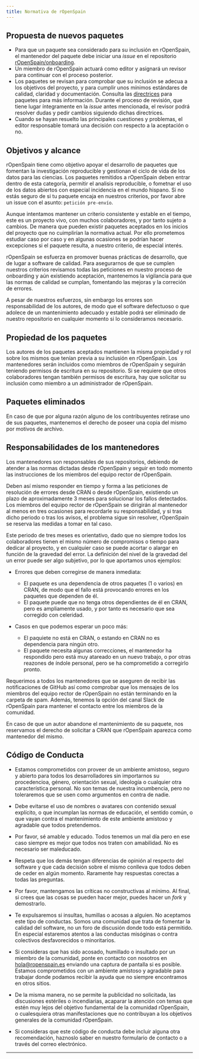 ```yaml
---
title: Normativa de rOpenSpain
---
```


## Propuesta de nuevos paquetes

- Para que un paquete sea considerado para su inclusión en rOpenSpain, el
  mantenedor del paquete debe iniciar una _issue_ en el repositorio
  [rOpenSpain/onboarding](https://github.com/rOpenSpain/onboarding).
- Un miembro de rOpenSpain actuará como editor y asignará un revisor para
  continuar con el proceso posterior.
- Los paquetes se revisan para comprobar que su inclusión se adecua a los
  objetivos del proyecto, y para cumplir unos mínimos estándares de calidad,
  claridad y documentación. Consulta las [directrices](directrices) para
  paquetes para más información. Durante el proceso de revisión, que tiene
  lugar íntegramente en la _issue_ antes mencionada, el revisor podrá resolver
  dudas y pedir cambios siguiendo dichas directrices.
- Cuando se hayan resuelto las principales cuestiones y problemas, el editor
  responsable tomará una decisión con respecto a la aceptación o no.

## Objetivos y alcance

rOpenSpain tiene como objetivo apoyar el desarrollo de paquetes que fomentan la investigación reproducible y gestionan el ciclo de vida de los datos para las ciencias. Los paquetes remitidos a rOpenSpain deben entrar dentro de esta categoría, permitir el analisis reproducible, o fometnar el uso de los datos abiertos con especial incidencia en el mundo hispano. Si no estás seguro de si tu paquete encaja en nuestros criterios, por favor abre un issue con el asunto: `petición pre-envío`.

Aunque intentamos mantener un criterio consistente y estable en el tiempo, este es un proyecto vivo, con muchos colaboradores, y por tanto sujeto a cambios. De manera que pueden existir paquetes aceptados en los inicios del proyecto que no cuimplirían la normativa actual. Por ello prometemos estudiar caso por caso y en algunas ocasiones se podrían hacer excepciones si el paquete resulta, a nuestro criterio, de especial interés.

rOpenSpain se esfuerza en promover buenas prácticas de desarrollo, que de lugar a software de calidad. Para asegurarnos de que se cumplen nuestros criterios revisamos todas las peticiones en nuestro proceso de onboarding y aún existiendo aceptación, mantenemos la vigilancia para que las normas de calidad se cumplan, fomentando las mejoras y la correción de errores.

A pesar de nuestros esfuerzos, sin embargo los errores son responsabilidad de los autores, de modo que el software defectuoso o que adolece de un mantenimiento adecuado y estable podrá ser eliminado de nuestro repositorio en cualquier momento si lo consideramos necesario.

## Propiedad de los paquetes

Los autores de los paquetes aceptados mantienen la misma propiedad y rol sobre
los mismos que tenían previa a su inclusión en rOpenSpain. Los mantenedores
serán incluidos como miembros de rOpenSpain y seguirán teniendo permisos de
escritura en su repositorio. Si se requiere que otros colaboradores tengan
también permisos de escritura, hay que solicitar su inclusión como miembro a un
administrador de rOpenSpain.

## Paquetes eliminados

En caso de que por alguna razón alguno de los contribuyentes retirase uno de sus paquetes, mantenemos el derecho de poseer una copia del mismo por motivos de archivo.

## Responsabilidades de los mantenedores

Los mantenedores son responsables de sus repositorios, debiendo de atender a las normas dictadas desde rOpenSpain y seguir en todo momento las instrucciones de los miembros del equipo rector de rOpenSpain.

Deben así mismo responder en tiempo y forma a las peticiones de resolución de errores desde CRAN o desde rOpenSpain, existiendo un plazo de aproximadamente 3 meses para solucionar los fallos detectados. Los miembros del equipo rector de rOpenSpain se dirigirán al mantenedor al menos en tres ocasiones para recordarle su responsabilidad, y si tras dicho periodo o tras los avisos, el problema sigue sin resolver, rOpenSpain se reserva las medidas a tomar en tal caso.

Este periodo de tres meses es orientativo, dado que no siempre todos los colaboradores tienen el mismo número de compromisos o tiempo para dedicar al proyecto, y en cualquier caso se puede acortar o alargar en función de la gravedad del error. La definición del nivel de la gravedad del un error puede ser algo subjetivo, por lo que aportamos unos ejemplos:

- Errores que deben corregirse de manera inmediata:
    - El paquete es una dependencia de otros paquetes (1 o varios) en CRAN, de modo que el fallo está provocando errores en los paquetes que dependen de él.
    - El paquete puede que no tenga otros dependientes de él en CRAN, pero es ampliamente usado, y por tanto es necesario que sea corregido con celeridad.

- Casos en que podemos esperar un poco más:
    - El paquiete no está en CRAN, o estando en CRAN no es dependencia para ningún otro.
    - El paquete necesita algunas correcciones, el mantenedor ha respondido pero está muy atareado en un nuevo trabajo, o por otras reazones de índole personal, pero se ha comprometido a corregirlo pronto.

Requerimos a todos los mantenedores que se aseguren de recibir las notificaciones de GitHub así como comprobar que los mensajes de los miembros del equipo rector de rOpenSpain no están terminando en la carpeta de spam. Además, tenemos la opción del canal Slack de rOpenSpain para mantener el contacto entre los miembros de la comunidad.

En caso de que un autor abandone el mantenimiento de su paquete, nos reservamos el derecho de solicitar a CRAN que rOpenSpain aparezca como mantenedor del mismo.

## Código de Conducta

* Estamos comprometidos con proveer de un ambiente amistoso, seguro y abierto para todos los desarrolladores sin importarnos su procedencioa, género, orientación sexual, ideología o cualquier otra característica personal. No son temas de nuestra incumbencia, pero no toleraremos que se usen como argumentos en contra de nadie.

* Debe evitarse el uso de nombres o avatares con contenido sexual explícito, o que incumplan las normas de educación, el sentido común, o que vayan contra el mantenimiento de este ambiente amistoso y agradable que todos pretendemos.

* Por favor, sé amable y educado. Todos tenemos un mal día pero en ese caso siempre es mejor que todos nos traten con amabilidad. No es necesario ser maleducado.

* Respeta que los demás tengan diferencias de opinión al respecto del software y que cada decisión sobre el mismo conlleva que todos deben de ceder en algún momento. Raramente hay respuestas corectas a todas las preguntas.

* Por favor, mantengamos las críticas no constructivas al mínimo. Al final, si crees que las cosas se pueden hacer mejor, puedes hacer un _fork_ y demostrarlo.

* Te expulsaremos si insultas, humillas o acosas a alguien. No aceptamos este tipo de conductas. Somos una comunidad que trata de fomentar la calidad del software, no un foro de discusión donde todo está permitido. En especial estaremos atentos a las conductas misóginas o contra colectivos desfavorecidos o minoritarios.

* Si consideras que has sido acosado, humillado o insultado por un miembro de la comunidad, ponte en contacto con nosotros en hola@ropenspain.es enviando una captura de pantalla si es posible. Estamos comprometidos con un ambiente amistoso y agradable para trabajar donde podamos recibir la ayuda que no siempre encontramos en otros sitios.

* De la misma manera, no se permite la publicidad no solicitada, las discusiones estériles o incendiarias, acaparar la atención con temas que estén muy lejos del objetivo fundamental de la comunidad rOpenSpain, o cualesquiera otras manifestaciones que no contribuyan a los objetivos generales de la comunidad rOpenSpain.

* Si consideras que este código de conducta debe incluir alguna otra recomendación, haznoslo saber en nuestro formulario de contacto o a través del correo electrónico.

---














